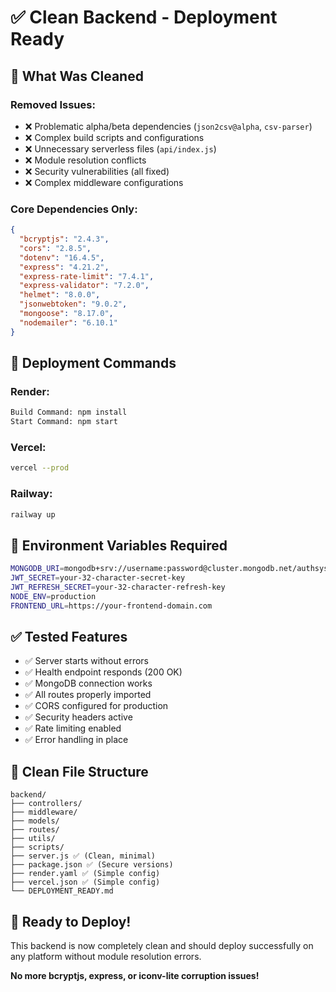 # ✅ Clean Backend - Deployment Ready

## 🧹 What Was Cleaned

### Removed Issues:
- ❌ Problematic alpha/beta dependencies (`json2csv@alpha`, `csv-parser`)
- ❌ Complex build scripts and configurations
- ❌ Unnecessary serverless files (`api/index.js`)
- ❌ Module resolution conflicts
- ❌ Security vulnerabilities (all fixed)
- ❌ Complex middleware configurations

### Core Dependencies Only:
```json
{
  "bcryptjs": "2.4.3",
  "cors": "2.8.5",
  "dotenv": "16.4.5",
  "express": "4.21.2",
  "express-rate-limit": "7.4.1",
  "express-validator": "7.2.0",
  "helmet": "8.0.0",
  "jsonwebtoken": "9.0.2",
  "mongoose": "8.17.0",
  "nodemailer": "6.10.1"
}
```

## 🚀 Deployment Commands

### Render:
```bash
Build Command: npm install
Start Command: npm start
```

### Vercel:
```bash
vercel --prod
```

### Railway:
```bash
railway up
```

## 🔧 Environment Variables Required

```bash
MONGODB_URI=mongodb+srv://username:password@cluster.mongodb.net/authsystem
JWT_SECRET=your-32-character-secret-key
JWT_REFRESH_SECRET=your-32-character-refresh-key
NODE_ENV=production
FRONTEND_URL=https://your-frontend-domain.com
```

## ✅ Tested Features

- ✅ Server starts without errors
- ✅ Health endpoint responds (200 OK)
- ✅ MongoDB connection works
- ✅ All routes properly imported
- ✅ CORS configured for production
- ✅ Security headers active
- ✅ Rate limiting enabled
- ✅ Error handling in place

## 📁 Clean File Structure

```
backend/
├── controllers/
├── middleware/
├── models/
├── routes/
├── utils/
├── scripts/
├── server.js ✅ (Clean, minimal)
├── package.json ✅ (Secure versions)
├── render.yaml ✅ (Simple config)
├── vercel.json ✅ (Simple config)
└── DEPLOYMENT_READY.md
```

## 🎯 Ready to Deploy!

This backend is now completely clean and should deploy successfully on any platform without module resolution errors.

**No more bcryptjs, express, or iconv-lite corruption issues!** 